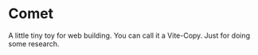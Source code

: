 # Comet

A little tiny toy for web building. You can call it a Vite-Copy. Just for doing some research.
